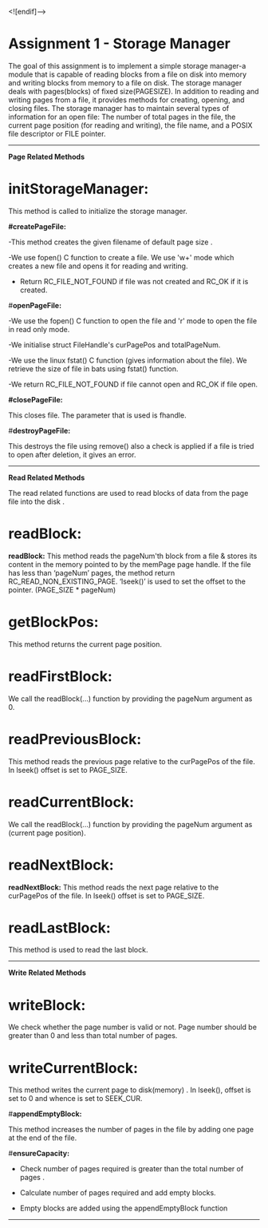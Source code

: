 
<![endif]-->

# **Assignment 1 - Storage Manager**

The goal of this assignment is to implement a simple storage manager-a module that is capable of reading blocks from a file on disk into memory and writing blocks from memory to a file on disk. The storage manager deals with pages(blocks) of fixed size(PAGESIZE). In addition to reading and writing pages from a file, it provides methods for creating, opening, and closing files. The storage manager has to maintain several types of information for an open file: The number of total pages in the file, the current page position (for reading and writing), the file name, and a POSIX file descriptor or FILE pointer.

-----------------------------------------------------------------------------------------------------------------

****Page Related Methods****

# **initStorageManager:**

This method is called to initialize the storage manager.

**#createPageFile:**

-This method creates the given filename of default page size .

-We use fopen() C function to create a file. We use 'w+' mode which creates a new file and opens it for reading and writing.

- Return RC_FILE_NOT_FOUND if file was not created and RC_OK if it is created.

#**openPageFile:**

-We use the fopen() C function to open the file and 'r' mode to open the file in read only mode.

-We initialise struct FileHandle's curPagePos and totalPageNum.

-We use the linux fstat() C function (gives information about the file). We retrieve the size of file in bats using fstat() function.

-We return RC_FILE_NOT_FOUND if file cannot open and RC_OK if file open.

**#closePageFile:**

This closes file. The parameter that is used is fhandle.

#**destroyPageFile:**

This destroys the file using remove() also a check is applied if a file is tried to open after deletion, it gives an error.

-----------------------------------------------------------------------------------------------------------------

****Read Related Methods****

The read related functions are used to read blocks of data from the page file into the disk .

# **readBlock:**

**readBlock:** This method reads the pageNum'th block from a file & stores its content in the memory pointed to by the memPage page handle. If the file has less than ‘pageNum’ pages, the method return RC_READ_NON_EXISTING_PAGE. ‘lseek()’ is used to set the offset to the pointer. (PAGE_SIZE * pageNum)

# **getBlockPos:**

This method returns the current page position.

# **readFirstBlock:**

We call the readBlock(...) function by providing the pageNum argument as 0.

# **readPreviousBlock:**

This method reads the previous page relative to the curPagePos of the file. In lseek() offset is set to PAGE_SIZE.

# **readCurrentBlock:**

We call the readBlock(...) function by providing the pageNum argument as (current page position).

# **readNextBlock:**

**readNextBlock:** This method reads the next page relative to the curPagePos of the file. In lseek() offset is set to PAGE_SIZE.

# **readLastBlock:**

This method is used to read the last block.

-----------------------------------------------------------------------------------------------------------------

****Write Related Methods****

# **writeBlock:**

We check whether the page number is valid or not. Page number should be greater than 0 and less than total number of pages.

# **writeCurrentBlock:**

This method writes the current page to disk(memory) . In lseek(), offset is set to 0 and whence is set to SEEK_CUR.

#**appendEmptyBlock:**

This method increases the number of pages in the file by adding one page at the end of the file.

#**ensureCapacity:**

- Check number of pages required is greater than the total number of pages .

- Calculate number of pages required and add empty blocks.

- Empty blocks are added using the appendEmptyBlock function

-----------------------------------------------------------------------------------------------------------------